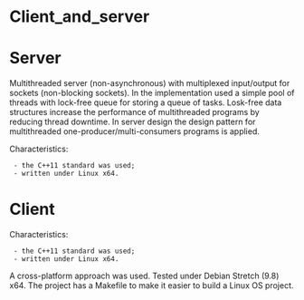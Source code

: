# Client_and_server

# Server

Multithreaded server (non-asynchronous) with multiplexed input/output for sockets (non-blocking sockets). In the implementation used a simple pool of threads with lock-free queue for storing a queue of tasks. Losk-free data structures increase the performance of multithreaded programs by reducing thread downtime.  In server design the design pattern for multithreaded one-producer/multi-consumers programs is applied. 

Characteristics:

     - the C++11 standard was used;
     - written under Linux x64.

# Client

Characteristics:

     - the C++11 standard was used;
     - written under Linux x64.
     
A cross-platform approach was used.
Tested under Debian Stretch (9.8) x64.
The project has a Makefile to make it easier to build a Linux OS project.
